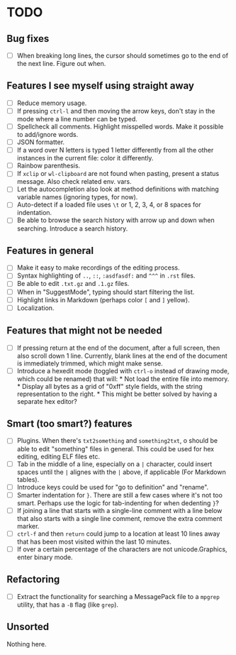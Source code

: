 # TODO

## Bug fixes

- [ ] When breaking long lines, the cursor should sometimes go to the end of the next line. Figure out when.

## Features I see myself using straight away

- [ ] Reduce memory usage.
- [ ] If pressing `ctrl-l` and then moving the arrow keys, don't stay in the mode where a line number can be typed.
- [ ] Spellcheck all comments. Highlight misspelled words. Make it possible to add/ignore words.
- [ ] JSON formatter.
- [ ] If a word over N letters is typed 1 letter differently from all the other instances in the current file: color it differently.
- [ ] Rainbow parenthesis.
- [ ] If `xclip` or `wl-clipboard` are not found when pasting, present a status message. Also check related env. vars.
- [ ] Let the autocompletion also look at method definitions with matching variable names (ignoring types, for now).
- [ ] Auto-detect if a loaded file uses `\t` or 1, 2, 3, 4, or 8 spaces for indentation.
- [ ] Be able to browse the search history with arrow up and down when searching. Introduce a search history.

## Features in general

- [ ] Make it easy to make recordings of the editing process.
- [ ] Syntax highlighting of `..`, `::`, `:asdfasdf:` and `^^^` in `.rst` files.
- [ ] Be able to edit `.txt.gz` and `.1.gz` files.
- [ ] When in "SuggestMode", typing should start filtering the list.
- [ ] Highlight links in Markdown (perhaps color `[` and `]` yellow).
- [ ] Localization.

## Features that might not be needed

- [ ] If pressing return at the end of the document, after a full screen, then also scroll down 1 line.
      Currently, blank lines at the end of the document is immediately trimmed, which might make sense.
- [ ] Introduce a hexedit mode (toggled with `ctrl-o` instead of drawing mode, which could be renamed) that will:
      * Not load the entire file into memory.
      * Display all bytes as a grid of "0xff" style fields, with the string representation to the right.
      * This might be better solved by having a separate hex editor?

## Smart (too smart?) features

- [ ] Plugins. When there's `txt2something` and `something2txt`, o should be able to edit "something" files in general.
      This could be used for hex editing, editing ELF files etc.
- [ ] Tab in the middle of a line, especially on a `|` character, could insert spaces until the `|` alignes with the `|` above, if applicable
      (For Markdown tables).
- [ ] Introduce keys could be used for "go to definition" and "rename".
- [ ] Smarter indentation for `}`. There are still a few cases where it's not too smart.
      Perhaps use the logic for tab-indenting for when dedenting `}`?
- [ ] If joining a line that starts with a single-line comment with a line below that also starts with a single line comment,
      remove the extra comment marker.
- [ ] `ctrl-f` and then `return` could jump to a location at least 10 lines away that has been most visited within the last 10
      minutes.
- [ ] If over a certain percentage of the characters are not unicode.Graphics, enter binary mode.

## Refactoring

- [ ] Extract the functionality for searching a MessagePack file to a `mpgrep` utility, that has a `-B` flag (like `grep`).

## Unsorted

Nothing here.
